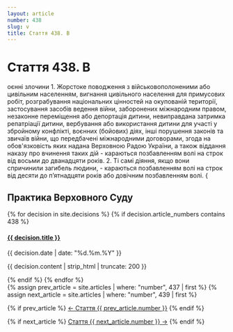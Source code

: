 ```yaml
---
layout: article
number: 438
slug: v
title: Стаття 438. В
---
```


# Стаття 438. В

оєнні злочини 1. Жорстоке поводження з військовополоненими або цивільним населенням, вигнання цивільного населення для примусових робіт, розграбування національних цінностей на окупованій території, застосування засобів ведення війни, заборонених міжнародним правом, незаконне переміщення або депортація дитини, невиправдана затримка репатріації дитини, вербування або використання дитини для участі у збройному конфлікті, воєнних (бойових) діях, інші порушення законів та звичаїв війни, що передбачені міжнародними договорами, згода на обов'язковість яких надана Верховною Радою України, а також віддання наказу про вчинення таких дій - караються позбавленням волі на строк від восьми до дванадцяти років. 2. Ті самі діяння, якщо вони спричинили загибель людини, - караються позбавленням волі на строк від десяти до п’ятнадцяти років або довічним позбавленням волі. {

## Практика Верховного Суду

<div class="decisions-container">
{% for decision in site.decisions %}
  {% if decision.article_numbers contains 438 %}
    <div class="decision-item">
      <h4><a href="{{ decision.url }}">{{ decision.title }}</a></h4>
      <p class="decision-date">{{ decision.date | date: "%d.%m.%Y" }}</p>
      <p class="decision-excerpt">{{ decision.content | strip_html | truncate: 200 }}</p>
    </div>
  {% endif %}
{% endfor %}
</div>

<div class="article-navigation">
  {% assign prev_article = site.articles | where: "number", 437 | first %}
  {% assign next_article = site.articles | where: "number", 439 | first %}
  
  {% if prev_article %}
    <a href="{{ prev_article.url }}" class="prev-article">← Стаття {{ prev_article.number }}</a>
  {% endif %}
  
  {% if next_article %}
    <a href="{{ next_article.url }}" class="next-article">Стаття {{ next_article.number }} →</a>
  {% endif %}
</div>
